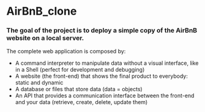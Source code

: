 # AirBnB_clone

### The goal of the project is to deploy a simple copy of the AirBnB website on a local server.
The complete web application is composed by:

- A command interpreter to manipulate data without a visual interface, like in a Shell (perfect for development and debugging)
- A website (the front-end) that shows the final product to everybody: static and dynamic
- A database or files that store data (data = objects)
- An API that provides a communication interface between the front-end and your data (retrieve, create, delete, update them)
